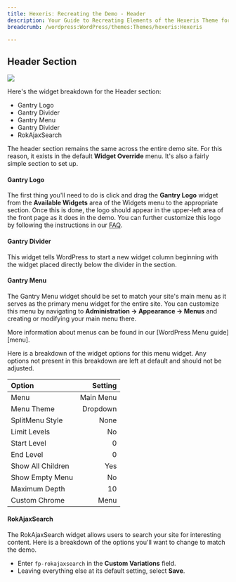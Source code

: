 ```yaml
---
title: Hexeris: Recreating the Demo - Header
description: Your Guide to Recreating Elements of the Hexeris Theme for WordPress
breadcrumb: /wordpress:WordPress/themes:Themes/hexeris:Hexeris

---
```


Header Section
-----
![][demo]

Here's the widget breakdown for the Header section:

* Gantry Logo
* Gantry Divider
* Gantry Menu
* Gantry Divider
* RokAjaxSearch

The header section remains the same across the entire demo site. For this reason, it exists in the default **Widget Override** menu. It's also a fairly simple section to set up.

#### Gantry Logo
The first thing you'll need to do is click and drag the **Gantry Logo** widget from the **Available Widgets** area of the Widgets menu to the appropriate section. Once this is done, the logo should appear in the upper-left area of the front page as it does in the demo. You can further customize this logo by following the instructions in our [FAQ][faq].

#### Gantry Divider
This widget tells WordPress to start a new widget column beginning with the widget placed directly below the divider in the section.

#### Gantry Menu
The Gantry Menu widget should be set to match your site's main menu as it serves as the primary menu widget for the entire site. You can customize this menu by navigating to **Administration -> Appearance -> Menus** and creating or modifying your main menu there. 

More information about menus can be found in our [WordPress Menu guide][menu].

Here is a breakdown of the widget options for this menu widget. Any options not present in this breakdown are left at default and should not be adjusted.

| Option            |   Setting |  
| :---------------- | --------: |  
| Menu              | Main Menu |  
| Menu Theme        |  Dropdown |  
| SplitMenu Style   |      None |  
| Limit Levels      |        No |  
| Start Level       |         0 |  
| End Level         |         0 |  
| Show All Children |       Yes |  
| Show Empty Menu   |        No |  
| Maximum Depth     |        10 |  
| Custom Chrome     |      Menu |  

#### RokAjaxSearch

The RokAjaxSearch widget allows users to search your site for interesting content. Here is a breakdown of the options you'll want to change to match the demo.

* Enter `fp-rokajaxsearch` in the **Custom Variations** field.
* Leaving everything else at its default setting, select **Save**.

[demo]: assets/demo_1.jpeg
[faq]: faq.md
